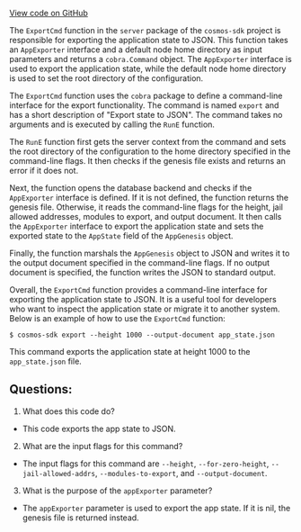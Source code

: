 [View code on GitHub](https://github.com/cosmos/cosmos-sdk.git/server/export.go)

The `ExportCmd` function in the `server` package of the `cosmos-sdk` project is responsible for exporting the application state to JSON. This function takes an `AppExporter` interface and a default node home directory as input parameters and returns a `cobra.Command` object. The `AppExporter` interface is used to export the application state, while the default node home directory is used to set the root directory of the configuration.

The `ExportCmd` function uses the `cobra` package to define a command-line interface for the export functionality. The command is named `export` and has a short description of "Export state to JSON". The command takes no arguments and is executed by calling the `RunE` function.

The `RunE` function first gets the server context from the command and sets the root directory of the configuration to the home directory specified in the command-line flags. It then checks if the genesis file exists and returns an error if it does not.

Next, the function opens the database backend and checks if the `AppExporter` interface is defined. If it is not defined, the function returns the genesis file. Otherwise, it reads the command-line flags for the height, jail allowed addresses, modules to export, and output document. It then calls the `AppExporter` interface to export the application state and sets the exported state to the `AppState` field of the `AppGenesis` object.

Finally, the function marshals the `AppGenesis` object to JSON and writes it to the output document specified in the command-line flags. If no output document is specified, the function writes the JSON to standard output.

Overall, the `ExportCmd` function provides a command-line interface for exporting the application state to JSON. It is a useful tool for developers who want to inspect the application state or migrate it to another system. Below is an example of how to use the `ExportCmd` function:

```
$ cosmos-sdk export --height 1000 --output-document app_state.json
```

This command exports the application state at height 1000 to the `app_state.json` file.
## Questions: 
 1. What does this code do?
- This code exports the app state to JSON.

2. What are the input flags for this command?
- The input flags for this command are `--height`, `--for-zero-height`, `--jail-allowed-addrs`, `--modules-to-export`, and `--output-document`.

3. What is the purpose of the `appExporter` parameter?
- The `appExporter` parameter is used to export the app state. If it is nil, the genesis file is returned instead.